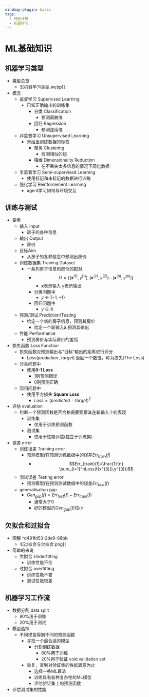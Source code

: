 ```yaml
---
mindmap-plugin: basic
tags:
  - 神经计算
  - 机器学习
---
```


# ML基础知识

## 机器学习类型
- 类型总览
	- ![[机器学习类型.webp]]
- 概念
	- 监督学习
	Supervised Learning
		- 已知正确输出的训练集
			- 分类
			Classification
				- 预测离散值
			- 回归
			Regression
				- 预测连续值
	- 非监督学习
	Unsupervised Learning
		- 未给出训练数据的标签
			- 聚类
			Clustering
				- 检测相似的组
			- 降维
			Dimensionality Reduction
				- 在不丢失太多信息的情况下简化数据
	- 半监督学习
	Semi-supervised Learning
		- 使用标记和未标记的数据进行训练
	- 强化学习
	Reinforcement Learning
		- agent学习如何与环境交互

## 训练与测试
- 要素
	- 输入
	Input
		- 房子的各种信息
	- 输出
	Output
		- 房价
	- 目标Aim
		- 从房子的各种信息中预测出房价
	- 训练数据集
	Training Dataset
		- 一系列房子信息和房价的配对
			- $$
			D = \{ (\mathbf{x}^{(1)}, y^{(1)}),(\mathbf{x}^{(2)}, y^{(2)})\dots(\mathbf{x}^{(n)}, y^{(n)}) \}
			$$
				- $\mathbf{x}$表示输入
				$y$表示输出
			- 分类问题中
				- $y \in \{ -1 , +1 \}$
			- 回归问题中
				- $y \in \mathbb{R}$
	- 预测/测试
	Prediction/Testing
		- 给定一个新的房子信息，预测其房价
			- 给定一个新输入$\mathbf{x}$,预测其输出
	- 性能
	Performance
		- 预测房价与实际房价的差距
- 损失函数
Loss Function
	- 损失函数对预测输出与“目标”输出的距离进行评分
		- $Loss(prediction\ ,target)$
		返回一个数值，称为损失(The Loss)
	- 分类问题中
		- 使用**0-1 Loss**
			- 1则预测错误
			- 0则预测正确
	- 回归问题中
		- 使用平方损失
		**Square Loss**
			- $Loss=(predicted \ - \ target)^2$
- 评估
evaluation
	- 判断一个预测函数是否合格需要观察其在新输入上的表现
		- 训练集
			- 仅用于训练预测函数
		- 测试集
			- 仅用于性能评估(独立于训练集)
- 误差
error
	- 训练误差
	Training error
		- 预测模型$f$在预测训练数据中的误差$Err_{train}(f)$
			- $$Err_{train}(f)=\frac{1}{n} \sum_{i=1}^nLoss(f(x^{(i)}),y^{(i)})$$
	- 测试误差
	Testing error
		- 预测模型$f$在预测测试数据中的误差$Err_{test}(f)$
	- generalisation gap
		- $Gen_{gap}(f)=Err_{test}(f) -Err_{train}(f)$
			- 通常大于0
			- 好的模型的$Gen_{gap}(f)$较小

## 欠拟合和过拟合
- 图解 ^d491fd53-2de9-98bb
	- ![[过拟合与欠拟合.png]]
- 简单的来说
	- 欠拟合
	Underfitting
		- 训练性能不佳
	- 过拟合
	overfitting
		- 训练性能不错
		- 测试性能较差

## 机器学习工作流
- 数据分割
data split
	- 80%用于训练
	- 20%用于测试
- 模型选择
	- 不同模型得到不同的预测函数
		- 寻找一个最合适的模型
			- 分割训练数据
				- 80%用于训练
				- 20%用于验证
				void
				validation set
		- 重复，直到对验证集的性能满意为止
			- 选择一些ML算法
			- 训练具有各种复杂性的ML模型
			- 评估验证集上的预测函数
- 评估测试集的性能